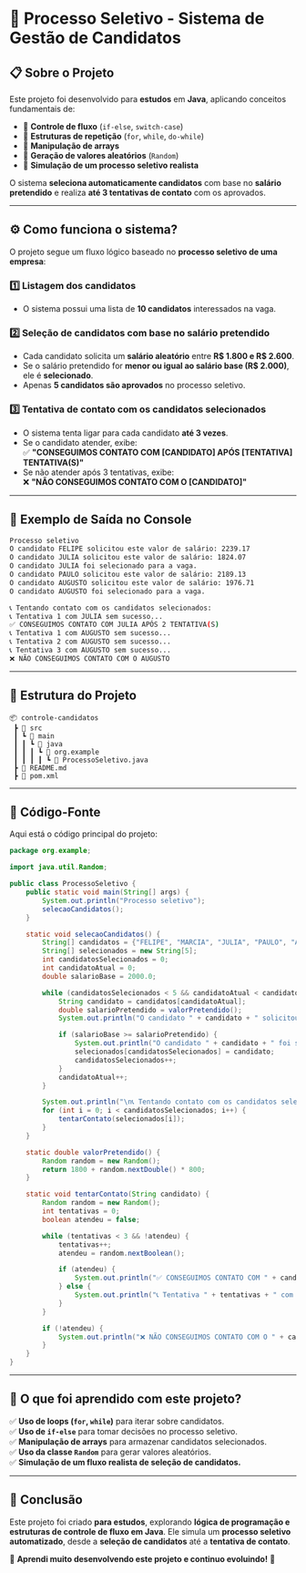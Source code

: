 # 📌 Processo Seletivo - Sistema de Gestão de Candidatos

## 📋 Sobre o Projeto
Este projeto foi desenvolvido para **estudos** em **Java**, aplicando conceitos fundamentais de:
- 🔹 **Controle de fluxo** (`if-else`, `switch-case`)
- 🔹 **Estruturas de repetição** (`for`, `while`, `do-while`)
- 🔹 **Manipulação de arrays**
- 🔹 **Geração de valores aleatórios** (`Random`)
- 🔹 **Simulação de um processo seletivo realista**

O sistema **seleciona automaticamente candidatos** com base no **salário pretendido** e realiza **até 3 tentativas de contato** com os aprovados.

---

## ⚙️ Como funciona o sistema?
O projeto segue um fluxo lógico baseado no **processo seletivo de uma empresa**:

### 1️⃣ **Listagem dos candidatos**
- O sistema possui uma lista de **10 candidatos** interessados na vaga.

### 2️⃣ **Seleção de candidatos com base no salário pretendido**
- Cada candidato solicita um **salário aleatório** entre **R$ 1.800 e R$ 2.600**.
- Se o salário pretendido for **menor ou igual ao salário base (R$ 2.000)**, ele é **selecionado**.
- Apenas **5 candidatos são aprovados** no processo seletivo.

### 3️⃣ **Tentativa de contato com os candidatos selecionados**
- O sistema tenta ligar para cada candidato **até 3 vezes**.
- Se o candidato atender, exibe:  
  ✅ **"CONSEGUIMOS CONTATO COM [CANDIDATO] APÓS [TENTATIVA] TENTATIVA(S)"**
- Se não atender após 3 tentativas, exibe:  
  ❌ **"NÃO CONSEGUIMOS CONTATO COM O [CANDIDATO]"**

---

## 📌 Exemplo de Saída no Console
```bash
Processo seletivo
O candidato FELIPE solicitou este valor de salário: 2239.17
O candidato JULIA solicitou este valor de salário: 1824.07
O candidato JULIA foi selecionado para a vaga.
O candidato PAULO solicitou este valor de salário: 2189.13
O candidato AUGUSTO solicitou este valor de salário: 1976.71
O candidato AUGUSTO foi selecionado para a vaga.

📞 Tentando contato com os candidatos selecionados:
📞 Tentativa 1 com JULIA sem sucesso...
✅ CONSEGUIMOS CONTATO COM JULIA APÓS 2 TENTATIVA(S)
📞 Tentativa 1 com AUGUSTO sem sucesso...
📞 Tentativa 2 com AUGUSTO sem sucesso...
📞 Tentativa 3 com AUGUSTO sem sucesso...
❌ NÃO CONSEGUIMOS CONTATO COM O AUGUSTO
```

---

## 📂 Estrutura do Projeto
```
📦 controle-candidatos
 ┣ 📂 src
 ┃ ┗ 📂 main
 ┃ ┃ ┗ 📂 java
 ┃ ┃ ┃ ┗ 📂 org.example
 ┃ ┃ ┃ ┃ ┗ 📜 ProcessoSeletivo.java
 ┣ 📜 README.md
 ┣ 📜 pom.xml 
```

---

## 📜 Código-Fonte
Aqui está o código principal do projeto:
```java
package org.example;

import java.util.Random;

public class ProcessoSeletivo {
    public static void main(String[] args) {
        System.out.println("Processo seletivo");
        selecaoCandidatos();
    }

    static void selecaoCandidatos() {
        String[] candidatos = {"FELIPE", "MARCIA", "JULIA", "PAULO", "AUGUSTO", "MONICA", "FABRICIO", "MIRELA", "DANIELA", "MAICON"};
        String[] selecionados = new String[5];
        int candidatosSelecionados = 0;
        int candidatoAtual = 0;
        double salarioBase = 2000.0;

        while (candidatosSelecionados < 5 && candidatoAtual < candidatos.length) {
            String candidato = candidatos[candidatoAtual];
            double salarioPretendido = valorPretendido();
            System.out.println("O candidato " + candidato + " solicitou este valor de salário: " + salarioPretendido);

            if (salarioBase >= salarioPretendido) {
                System.out.println("O candidato " + candidato + " foi selecionado para a vaga.");
                selecionados[candidatosSelecionados] = candidato;
                candidatosSelecionados++;
            }
            candidatoAtual++;
        }

        System.out.println("\n📞 Tentando contato com os candidatos selecionados:");
        for (int i = 0; i < candidatosSelecionados; i++) {
            tentarContato(selecionados[i]);
        }
    }

    static double valorPretendido() {
        Random random = new Random();
        return 1800 + random.nextDouble() * 800;
    }

    static void tentarContato(String candidato) {
        Random random = new Random();
        int tentativas = 0;
        boolean atendeu = false;

        while (tentativas < 3 && !atendeu) {
            tentativas++;
            atendeu = random.nextBoolean();

            if (atendeu) {
                System.out.println("✅ CONSEGUIMOS CONTATO COM " + candidato + " APÓS " + tentativas + " TENTATIVA(S)");
            } else {
                System.out.println("📞 Tentativa " + tentativas + " com " + candidato + " sem sucesso...");
            }
        }

        if (!atendeu) {
            System.out.println("❌ NÃO CONSEGUIMOS CONTATO COM O " + candidato);
        }
    }
}
```

---

## 📌 O que foi aprendido com este projeto?
✅ **Uso de loops (`for`, `while`)** para iterar sobre candidatos.  
✅ **Uso de `if-else`** para tomar decisões no processo seletivo.  
✅ **Manipulação de arrays** para armazenar candidatos selecionados.  
✅ **Uso da classe `Random`** para gerar valores aleatórios.  
✅ **Simulação de um fluxo realista de seleção de candidatos.**  

---

## 🚀 Conclusão
Este projeto foi criado **para estudos**, explorando **lógica de programação e estruturas de controle de fluxo em Java**. Ele simula um **processo seletivo automatizado**, desde a **seleção de candidatos** até a **tentativa de contato**.

📌 **Aprendi muito desenvolvendo este projeto e continuo evoluindo!** 🚀

